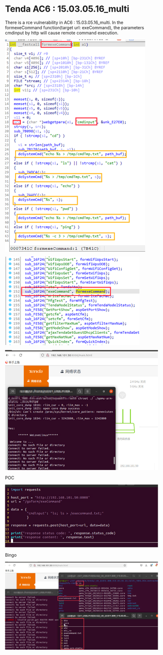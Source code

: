 # Tenda AC6 : 15.03.05.16_multi

There is a rce vulnerability in AC6 : 15.03.05.16_multi. In the formexeCommand function(target url: exeCommand), the parameters cmdinput by http will cause remote command execution.


![](8_1.png)




![](8_2.png)




![](8_3.png)



POC

![](8_4.png)



Bingo

![](8_5.png)

